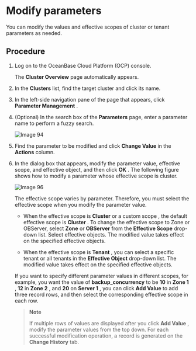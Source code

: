 # Modify parameters

You can modify the values and effective scopes of cluster or tenant parameters as needed.

## Procedure

1. Log on to the OceanBase Cloud Platform (OCP) console.

   The **Cluster Overview** page automatically appears.

2. In the **Clusters** list, find the target cluster and click its name.

3. In the left-side navigation pane of the page that appears, click **Parameter Management** .

4. (Optional) In the search box of the **Parameters** page, enter a parameter name to perform a fuzzy search.

   ![Image 94](https://help-static-aliyun-doc.aliyuncs.com/assets/img/en-US/7124633561/p440455.png)

5. Find the parameter to be modified and click **Change Value** in the **Actions** column.

6. In the dialog box that appears, modify the parameter value, effective scope, and effective object, and then click **OK** . The following figure shows how to modify a parameter whose effective scope is cluster.

   ![Image 96](https://help-static-aliyun-doc.aliyuncs.com/assets/img/en-US/8124633561/p440456.png)

   The effective scope varies by parameter. Therefore, you must select the effective scope when you modify the parameter value.
   * When the effective scope is **Cluster** or a custom scope , the default effective scope is **Cluster** . To change the effective scope to Zone or OBServer, select **Zone** or **OBServer** from the **Effective Scope** drop-down list. Select effective objects. The modified value takes effect on the specified effective objects.

   * When the effective scope is **Tenant** , you can select a specific tenant or all tenants in the **Effective Object** drop-down list. The modified value takes effect on the specified effective objects.

   If you want to specify different parameter values in different scopes, for example, you want the value of **backup_concurrency** to be **10** in **Zone 1** , **12** in **Zone 2** , and **20** on **Server 1** , you can click **Add Value** to add three record rows, and then select the corresponding effective scope in each row.

   > **Note**
   >
   > If multiple rows of values are displayed after you click **Add Value** , modify the parameter values from the top down. For each successful modification operation, a record is generated on the **Change History** tab.
